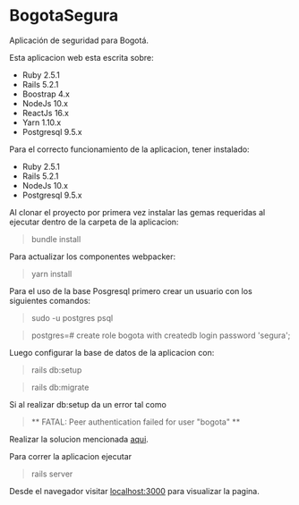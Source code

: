 # BogotaSegura
Aplicación de seguridad para Bogotá.

Esta aplicacion web esta escrita sobre:

* Ruby 2.5.1
* Rails 5.2.1
* Boostrap 4.x
* NodeJs 10.x
* ReactJs 16.x
* Yarn 1.10.x
* Postgresql 9.5.x

Para el correcto funcionamiento de la aplicacion, tener instalado:

* Ruby 2.5.1
* Rails 5.2.1
* NodeJs 10.x
* Postgresql 9.5.x

Al clonar el proyecto por primera vez instalar las gemas requeridas al ejecutar dentro de la carpeta de la aplicacion:

> bundle install

Para actualizar  los componentes webpacker:

> yarn install

Para el uso de la base Posgresql primero crear un usuario con los siguientes comandos:

> sudo -u postgres psql

> postgres=# create role bogota with createdb login password 'segura';

Luego configurar la base de datos de la aplicacion con:

> rails db:setup

> rails db:migrate

Si al realizar db:setup da un error tal como 

> ** FATAL:  Peer authentication failed for user "bogota"
** 

Realizar la solucion mencionada [aqui](https://askubuntu.com/questions/820792/peer-authentication-failed-for-user-with-all-privileges-in-postgres-9-5).

Para correr la aplicacion ejecutar

> rails server

Desde el navegador visitar
[localhost:3000](localhost:3000)
para visualizar la pagina.
